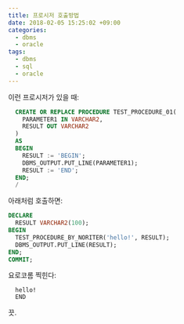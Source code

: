 ```yaml
---
title: 프로시저 호출방법
date: 2018-02-05 15:25:02 +09:00
categories:
  - dbms
  - oracle
tags:
  - dbms
  - sql
  - oracle
---
```


이런 프로시저가 있을 때:
```sql
  CREATE OR REPLACE PROCEDURE TEST_PROCEDURE_01(
    PARAMETER1 IN VARCHAR2,
    RESULT OUT VARCHAR2
  )
  AS
  BEGIN
    RESULT := 'BEGIN';
    DBMS_OUTPUT.PUT_LINE(PARAMETER1);
    RESULT := 'END';
  END;
  /
```
아래처럼 호출하면:
```sql
DECLARE
  RESULT VARCHAR2(100);
BEGIN
  TEST_PROCEDURE_BY_NORITER('hello!', RESULT);
  DBMS_OUTPUT.PUT_LINE(RESULT);
END;
COMMIT;
```
요로코롬 찍힌다:
```
  hello!
  END
```

끗.
